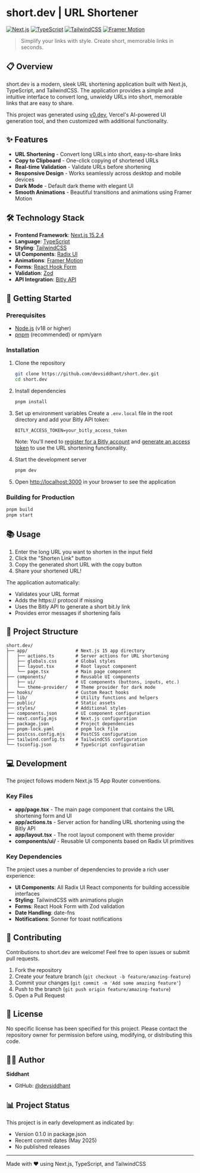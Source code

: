 # short.dev | URL Shortener

[![Next.js](https://img.shields.io/badge/Next.js-15.2.4-black?style=flat&logo=next.js)](https://nextjs.org/)
[![TypeScript](https://img.shields.io/badge/TypeScript-97.5%25-blue?style=flat&logo=typescript)](https://www.typescriptlang.org/)
[![TailwindCSS](https://img.shields.io/badge/TailwindCSS-3.4.17-06B6D4?style=flat&logo=tailwindcss&logoColor=white)](https://tailwindcss.com/)
[![Framer Motion](https://img.shields.io/badge/Framer_Motion-latest-blueviolet?style=flat&logo=framer)](https://www.framer.com/motion/)

> Simplify your links with style. Create short, memorable links in seconds.

## 📋 Overview

short.dev is a modern, sleek URL shortening application built with Next.js, TypeScript, and TailwindCSS. The application provides a simple and intuitive interface to convert long, unwieldy URLs into short, memorable links that are easy to share.

This project was generated using [v0.dev](https://v0.dev/), Vercel's AI-powered UI generation tool, and then customized with additional functionality.

<!-- Screenshots will be added once the application is fully deployed -->

## ✨ Features

- **URL Shortening** - Convert long URLs into short, easy-to-share links
- **Copy to Clipboard** - One-click copying of shortened URLs
- **Real-time Validation** - Validate URLs before shortening
- **Responsive Design** - Works seamlessly across desktop and mobile devices
- **Dark Mode** - Default dark theme with elegant UI
- **Smooth Animations** - Beautiful transitions and animations using Framer Motion

## 🛠️ Technology Stack

- **Frontend Framework**: [Next.js 15.2.4](https://nextjs.org/)
- **Language**: [TypeScript](https://www.typescriptlang.org/)
- **Styling**: [TailwindCSS](https://tailwindcss.com/)
- **UI Components**: [Radix UI](https://www.radix-ui.com/)
- **Animations**: [Framer Motion](https://www.framer.com/motion/)
- **Forms**: [React Hook Form](https://react-hook-form.com/)
- **Validation**: [Zod](https://github.com/colinhacks/zod)
- **API Integration**: [Bitly API](https://dev.bitly.com/)

## 🚀 Getting Started

### Prerequisites

- [Node.js](https://nodejs.org/) (v18 or higher)
- [pnpm](https://pnpm.io/) (recommended) or npm/yarn

### Installation

1. Clone the repository
   ```bash
   git clone https://github.com/devsiddhant/short.dev.git
   cd short.dev
   ```

2. Install dependencies
   ```bash
   pnpm install
   ```

3. Set up environment variables
   Create a `.env.local` file in the root directory and add your Bitly API token:
   ```env
   BITLY_ACCESS_TOKEN=your_bitly_access_token
   ```
   
   Note: You'll need to [register for a Bitly account](https://bitly.com/a/sign_up) and [generate an access token](https://app.bitly.com/settings/api/) to use the URL shortening functionality.

4. Start the development server
   ```bash
   pnpm dev
   ```

5. Open [http://localhost:3000](http://localhost:3000) in your browser to see the application

### Building for Production

```bash
pnpm build
pnpm start
```

## 📚 Usage

1. Enter the long URL you want to shorten in the input field
2. Click the "Shorten Link" button
3. Copy the generated short URL with the copy button
4. Share your shortened URL!

The application automatically:
- Validates your URL format
- Adds the https:// protocol if missing
- Uses the Bitly API to generate a short bit.ly link
- Provides error messages if shortening fails

## 🧩 Project Structure

```
short.dev/
├── app/                  # Next.js 15 app directory
│   ├── actions.ts        # Server actions for URL shortening
│   ├── globals.css       # Global styles
│   ├── layout.tsx        # Root layout component
│   └── page.tsx          # Main page component
├── components/           # Reusable UI components
│   ├── ui/               # UI components (buttons, inputs, etc.)
│   └── theme-provider/   # Theme provider for dark mode
├── hooks/                # Custom React hooks
├── lib/                  # Utility functions and helpers
├── public/               # Static assets
├── styles/               # Additional styles
├── components.json       # UI component configuration
├── next.config.mjs       # Next.js configuration
├── package.json          # Project dependencies
├── pnpm-lock.yaml        # pnpm lock file
├── postcss.config.mjs    # PostCSS configuration
├── tailwind.config.ts    # TailwindCSS configuration
└── tsconfig.json         # TypeScript configuration
```

## 💻 Development

The project follows modern Next.js 15 App Router conventions.

### Key Files

- **app/page.tsx** - The main page component that contains the URL shortening form and UI
- **app/actions.ts** - Server action for handling URL shortening using the Bitly API
- **app/layout.tsx** - The root layout component with theme provider
- **components/ui/** - Reusable UI components based on Radix UI primitives

### Key Dependencies

The project uses a number of dependencies to provide a rich user experience:

- **UI Components**: All Radix UI React components for building accessible interfaces
- **Styling**: TailwindCSS with animations plugin
- **Forms**: React Hook Form with Zod validation
- **Date Handling**: date-fns
- **Notifications**: Sonner for toast notifications

## 🤝 Contributing

Contributions to short.dev are welcome! Feel free to open issues or submit pull requests.

1. Fork the repository
2. Create your feature branch (`git checkout -b feature/amazing-feature`)
3. Commit your changes (`git commit -m 'Add some amazing feature'`)
4. Push to the branch (`git push origin feature/amazing-feature`)
5. Open a Pull Request

## 📝 License

No specific license has been specified for this project. Please contact the repository owner for permission before using, modifying, or distributing this code.

## 👨‍💻 Author

**Siddhant**
- GitHub: [@devsiddhant](https://github.com/devsiddhant)

## 📊 Project Status

This project is in early development as indicated by:
- Version 0.1.0 in package.json
- Recent commit dates (May 2025)
- No published releases

---

Made with ❤️ using Next.js, TypeScript, and TailwindCSS